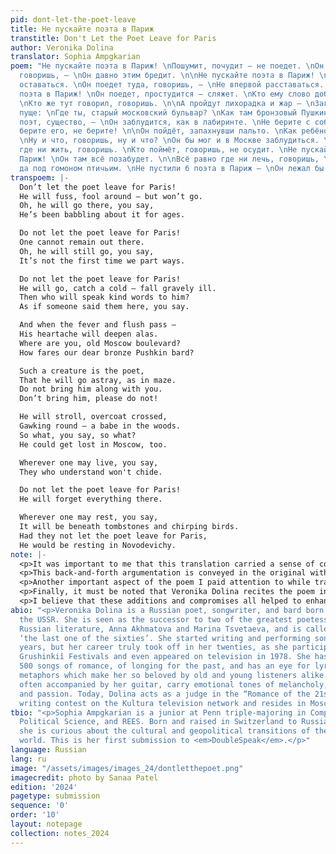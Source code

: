 ```yaml
---
pid: dont-let-the-poet-leave
title: Не пускайте поэта в Париж
transtitle: Don't Let the Poet Leave for Paris
author: Veronika Dolina
translator: Sophia Ampgkarian
poem: "Не пускайте поэта в Париж! \nПошумит, почудит — не поедет. \nОн поедет туда,
  говоришь, — \nОн давно этим бредит. \n\nНе пускайте поэта в Париж! \nТам нельзя
  оставаться. \nОн поедет туда, говоришь, — \nНе впервой расставаться. \n\nНе пускайте
  поэта в Париж! \nОн поедет, простудится — сляжет. \nКто ему слово доброе скажет?
  \nКто же тут говорил, говоришь. \n\nА пройдут лихорадка и жар — \nЗагрустит ещё
  пуще: \nГде ты, старый московский бульвар? \nКак там бронзовый Пушкин? \n\nОн такое,
  поэт, существо, — \nОн заблудится, как в лабиринте. \nНе берите с собою его. \nНе
  берите его, не берите! \n\nОн пойдёт, запахнувши пальто. \nКак ребёнок в лесу, оглядится.
  \nНу и что, говоришь, ну и что? \nОн бы мог и в Москве заблудиться. \n\nВсё равно
  где ни жить, говоришь. \nКто поймёт, говоришь, не осудит. \nНе пускайте поэта в
  Париж! \nОн там всё позабудет. \n\nВсё равно где ни лечь, говоришь, \nПод плитой
  да под гомоном птичьим. \nНе пустили б поэта в Париж — \nОн лежал бы на Новодевичьем."
transpoem: |-
  Don’t let the poet leave for Paris!
  He will fuss, fool around – but won’t go.
  Oh, he will go there, you say,
  He’s been babbling about it for ages.

  Do not let the poet leave for Paris!
  One cannot remain out there.
  Oh, he will still go, you say,
  It’s not the first time we part ways.

  Do not let the poet leave for Paris!
  He will go, catch a cold – fall gravely ill.
  Then who will speak kind words to him?
  As if someone said them here, you say.

  And when the fever and flush pass –
  His heartache will deepen alas.
  Where are you, old Moscow boulevard?
  How fares our dear bronze Pushkin bard?

  Such a creature is the poet,
  That he will go astray, as in maze.
  Do not bring him along with you.
  Don’t bring him, please do not!

  He will stroll, overcoat crossed,
  Gawking round – a babe in the woods.
  So what, you say, so what?
  He could get lost in Moscow, too.

  Wherever one may live, you say,
  They who understand won't chide.

  Do not let the poet leave for Paris!
  He will forget everything there.

  Wherever one may rest, you say,
  It will be beneath tombstones and chirping birds.
  Had they not let the poet leave for Paris,
  He would be resting in Novodevichy.
note: |-
  <p>It was important to me that this translation carried a sense of conversation and argument between two voices as strongly as the original. On one hand, we have a voice fearful of the poet leaving, protective of his fragility, and on the other, we have a disenchanted cynic who has lost hope in Moscow and longs to go abroad.</p>
  <p>This back-and-forth argumentation is conveyed in the original with strong contradictions and negations in between lines, and the reproachful address <em>govorish</em> (“you say”). To preserve this stubbornness of both speakers, I chose to add the “oh” interjection in the first lines of the disagreement because I felt that it heightened the pessimism of the second voice. It conveys a certain nonchalance which knows the poet all too well.</p>
  <p>Another important aspect of the poem I paid attention to while translating was the characterization of the poet. He is portrayed as a ditz of sorts: hot-tempered, disoriented, and unable to act in self-preservation. I chose to connote this child-like innocence through verbs like "gawk" and "chide”.</p>
  <p>Finally, it must be noted that Veronika Dolina recites the poem in the form of a light song, accompanied by her guitar. The repetition of <em>govorish</em> (“you say”) over and over with different statements each time gradually builds up frustration for her interlocutor. This effect is helped along by the phonological composition of <em>govorish</em>, which has three syllables yet is quick and harsh to pronounce, with a grating quality. Dolina almost mutters it under her breath in her performance. In English, however, “you say” is more bouncy with vowels, it is more smoothly digestible to the ear. To compensate for this reduced feeling of accusatory annoyance, I opted for more informal and fragmented sentences in stanzas 5 and 6, which mirror the hurried, staccato rhythm of the <em>govorish</em> clauses.</p>
  <p>I believe that these additions and compromises all helped to enhance in English the original’s emotionality, the impression of two sides tugging on different ends of a chord — one convinced that abroad is scary, and the other that home is no worse.</p>
abio: "<p>Veronika Dolina is a Russian poet, songwriter, and bard born in 1956 in
  the USSR. She is seen as the successor to two of the greatest poetesses of twentieth-century
  Russian literature, Anna Akhmatova and Marina Tsvetaeva, and is called by her fans
  ‘the last one of the sixties’. She started writing and performing songs in her teenage
  years, but her career truly took off in her twenties, as she participated in the
  Grushinkiĭ Festivals and even appeared on television in 1978. She has written over
  500 songs of romance, of longing for the past, and has an eye for lyrically masterful
  metaphors which make her so beloved by old and young listeners alike. Her songs,
  often accompanied by her guitar, carry emotional tones of melancholy, liveliness,
  and passion. Today, Dolina acts as a judge in the “Romance of the 21st Century”
  writing contest on the Kultura television network and resides in Moscow.</p>"
tbio: "<p>Sophia Ampgkarian is a junior at Penn triple-majoring in Comparative Literature,
  Political Science, and REES. Born and raised in Switzerland to Russian parents,
  she is curious about the cultural and geopolitical transitions of the post-Socialist
  world. This is her first submission to <em>DoubleSpeak</em>.</p>"
language: Russian
lang: ru
image: "/assets/images/images_24/dontletthepoet.png"
imagecredit: photo by Sanaa Patel
edition: '2024'
pagetype: submission
sequence: '0'
order: '10'
layout: notepage
collection: notes_2024
---
```

